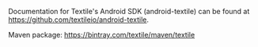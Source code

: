 Documentation for Textile's Android SDK (android-textile) can be found at https://github.com/textileio/android-textile.

Maven package: https://bintray.com/textile/maven/textile
